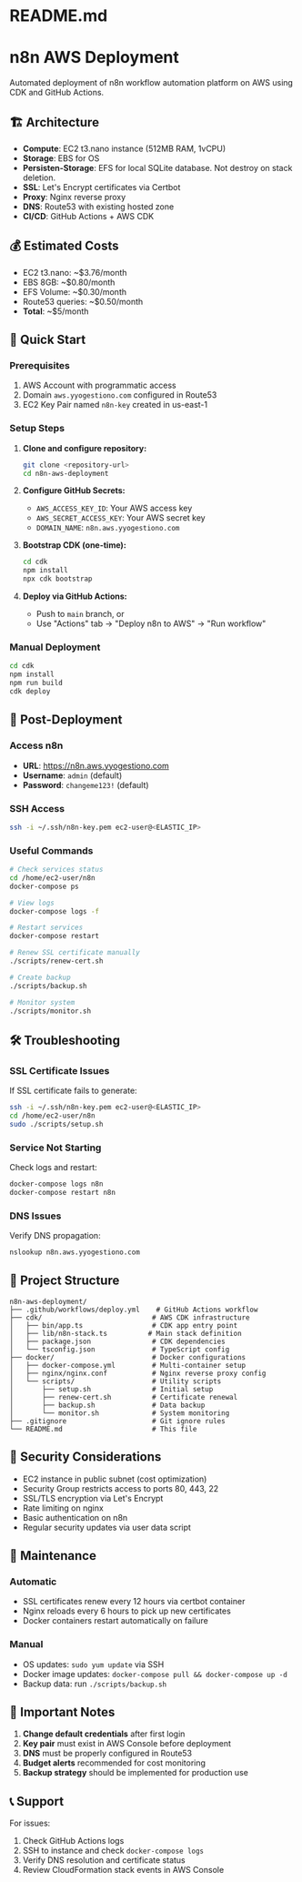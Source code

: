 # README.md
# n8n AWS Deployment

Automated deployment of n8n workflow automation platform on AWS using CDK and GitHub Actions.

## 🏗️ Architecture

- **Compute**: EC2 t3.nano instance (512MB RAM, 1vCPU)
- **Storage**: EBS for OS
- **Persisten-Storage**: EFS for local SQLite database. Not destroy on stack deletion.
- **SSL**: Let's Encrypt certificates via Certbot
- **Proxy**: Nginx reverse proxy
- **DNS**: Route53 with existing hosted zone
- **CI/CD**: GitHub Actions + AWS CDK

## 💰 Estimated Costs

- EC2 t3.nano: ~$3.76/month
- EBS 8GB: ~$0.80/month
- EFS Volume: ~$0.30/month
- Route53 queries: ~$0.50/month
- **Total**: ~$5/month

## 🚀 Quick Start

### Prerequisites

1. AWS Account with programmatic access
2. Domain `aws.yyogestiono.com` configured in Route53
3. EC2 Key Pair named `n8n-key` created in us-east-1

### Setup Steps

1. **Clone and configure repository:**
   ```bash
   git clone <repository-url>
   cd n8n-aws-deployment
   ```

2. **Configure GitHub Secrets:**
   - `AWS_ACCESS_KEY_ID`: Your AWS access key
   - `AWS_SECRET_ACCESS_KEY`: Your AWS secret key
   - `DOMAIN_NAME`: `n8n.aws.yyogestiono.com`

3. **Bootstrap CDK (one-time):**
   ```bash
   cd cdk
   npm install
   npx cdk bootstrap
   ```

4. **Deploy via GitHub Actions:**
   - Push to `main` branch, or
   - Use "Actions" tab → "Deploy n8n to AWS" → "Run workflow"

### Manual Deployment

```bash
cd cdk
npm install
npm run build
cdk deploy
```

## 🔧 Post-Deployment

### Access n8n

- **URL**: https://n8n.aws.yyogestiono.com
- **Username**: `admin` (default)
- **Password**: `changeme123!` (default)

### SSH Access

```bash
ssh -i ~/.ssh/n8n-key.pem ec2-user@<ELASTIC_IP>
```

### Useful Commands

```bash
# Check services status
cd /home/ec2-user/n8n
docker-compose ps

# View logs
docker-compose logs -f

# Restart services
docker-compose restart

# Renew SSL certificate manually
./scripts/renew-cert.sh

# Create backup
./scripts/backup.sh

# Monitor system
./scripts/monitor.sh
```

## 🛠️ Troubleshooting

### SSL Certificate Issues

If SSL certificate fails to generate:

```bash
ssh -i ~/.ssh/n8n-key.pem ec2-user@<ELASTIC_IP>
cd /home/ec2-user/n8n
sudo ./scripts/setup.sh
```

### Service Not Starting

Check logs and restart:

```bash
docker-compose logs n8n
docker-compose restart n8n
```

### DNS Issues

Verify DNS propagation:

```bash
nslookup n8n.aws.yyogestiono.com
```

## 📁 Project Structure

```
n8n-aws-deployment/
├── .github/workflows/deploy.yml    # GitHub Actions workflow
├── cdk/                           # AWS CDK infrastructure
│   ├── bin/app.ts                 # CDK app entry point
│   ├── lib/n8n-stack.ts          # Main stack definition
│   ├── package.json               # CDK dependencies
│   └── tsconfig.json              # TypeScript config
├── docker/                        # Docker configurations
│   ├── docker-compose.yml         # Multi-container setup
│   ├── nginx/nginx.conf           # Nginx reverse proxy config
│   └── scripts/                   # Utility scripts
│       ├── setup.sh               # Initial setup
│       ├── renew-cert.sh          # Certificate renewal
│       ├── backup.sh              # Data backup
│       └── monitor.sh             # System monitoring
├── .gitignore                     # Git ignore rules
└── README.md                      # This file
```

## 🔐 Security Considerations

- EC2 instance in public subnet (cost optimization)
- Security Group restricts access to ports 80, 443, 22
- SSL/TLS encryption via Let's Encrypt
- Rate limiting on nginx
- Basic authentication on n8n
- Regular security updates via user data script

## 🔄 Maintenance

### Automatic
- SSL certificates renew every 12 hours via certbot container
- Nginx reloads every 6 hours to pick up new certificates
- Docker containers restart automatically on failure

### Manual
- OS updates: `sudo yum update` via SSH
- Docker image updates: `docker-compose pull && docker-compose up -d`
- Backup data: run `./scripts/backup.sh`

## 🚨 Important Notes

1. **Change default credentials** after first login
2. **Key pair** must exist in AWS Console before deployment
3. **DNS** must be properly configured in Route53
4. **Budget alerts** recommended for cost monitoring
5. **Backup strategy** should be implemented for production use

## 📞 Support

For issues:
1. Check GitHub Actions logs
2. SSH to instance and check `docker-compose logs`
3. Verify DNS resolution and certificate status
4. Review CloudFormation stack events in AWS Console
